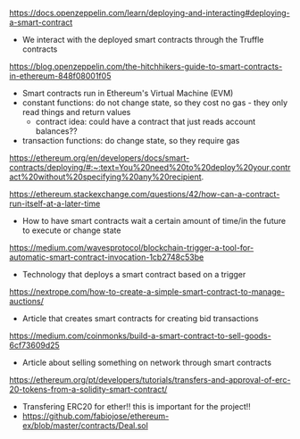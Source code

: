 https://docs.openzeppelin.com/learn/deploying-and-interacting#deploying-a-smart-contract
- We interact with the deployed smart contracts through the Truffle contracts

https://blog.openzeppelin.com/the-hitchhikers-guide-to-smart-contracts-in-ethereum-848f08001f05
- Smart contracts run in Ethereum's Virtual Machine (EVM)
- constant functions: do not change state, so they cost no gas - they only read things and return values
  - contract idea: could have a contract that just reads account balances??
- transaction functions: do change state, so they require gas

https://ethereum.org/en/developers/docs/smart-contracts/deploying/#:~:text=You%20need%20to%20deploy%20your,contract%20without%20specifying%20any%20recipient.

https://ethereum.stackexchange.com/questions/42/how-can-a-contract-run-itself-at-a-later-time
- How to have smart contracts wait a certain amount of time/in the future to execute or change state

https://medium.com/wavesprotocol/blockchain-trigger-a-tool-for-automatic-smart-contract-invocation-1cb2748c53be
- Technology that deploys a smart contract based on a trigger

https://nextrope.com/how-to-create-a-simple-smart-contract-to-manage-auctions/
- Article that creates smart contracts for creating bid transactions

https://medium.com/coinmonks/build-a-smart-contract-to-sell-goods-6cf73609d25
- Article about selling something on network through smart contracts

https://ethereum.org/pt/developers/tutorials/transfers-and-approval-of-erc-20-tokens-from-a-solidity-smart-contract/
- Transfering ERC20 for ether!! this is important for the project!!
- https://github.com/fabiojose/ethereum-ex/blob/master/contracts/Deal.sol
